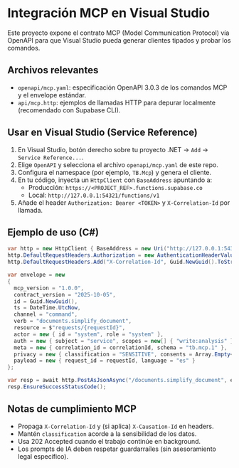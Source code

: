 ﻿---
version: 1.0
last_updated: 2025-10-31
status: Active
owners: ['Engineering Team']
---

# Integración MCP en Visual Studio

Este proyecto expone el contrato MCP (Model Communication Protocol) vía OpenAPI para que Visual Studio pueda generar clientes tipados y probar los comandos.

## Archivos relevantes

- `openapi/mcp.yaml`: especificación OpenAPI 3.0.3 de los comandos MCP y el envelope estándar.
- `api/mcp.http`: ejemplos de llamadas HTTP para depurar localmente (recomendado con Supabase CLI).

## Usar en Visual Studio (Service Reference)

1. En Visual Studio, botón derecho sobre tu proyecto .NET → `Add` → `Service Reference...`.
2. Elige `OpenAPI` y selecciona el archivo `openapi/mcp.yaml` de este repo.
3. Configura el namespace (por ejemplo, `TB.Mcp`) y genera el cliente.
4. En tu código, inyecta un `HttpClient` con `BaseAddress` apuntando a:
   - Producción: `https://<PROJECT_REF>.functions.supabase.co`
   - Local: `http://127.0.0.1:54321/functions/v1`
5. Añade el header `Authorization: Bearer <TOKEN>` y `X-Correlation-Id` por llamada.

## Ejemplo de uso (C#)

```csharp
var http = new HttpClient { BaseAddress = new Uri("http://127.0.0.1:54321/functions/v1") };
http.DefaultRequestHeaders.Authorization = new AuthenticationHeaderValue("Bearer", token);
http.DefaultRequestHeaders.Add("X-Correlation-Id", Guid.NewGuid().ToString());

var envelope = new
{
  mcp_version = "1.0.0",
  contract_version = "2025-10-05",
  id = Guid.NewGuid(),
  ts = DateTime.UtcNow,
  channel = "command",
  verb = "documents.simplify_document",
  resource = $"requests/{requestId}",
  actor = new { id = "system", role = "system" },
  auth = new { subject = "service", scopes = new[] { "write:analysis" } },
  meta = new { correlation_id = correlationId, schema = "tb.mcp.1" },
  privacy = new { classification = "SENSITIVE", consents = Array.Empty<string>() },
  payload = new { request_id = requestId, language = "es" }
};

var resp = await http.PostAsJsonAsync("/documents.simplify_document", envelope);
resp.EnsureSuccessStatusCode();
```

## Notas de cumplimiento MCP

- Propaga `X-Correlation-Id` y (si aplica) `X-Causation-Id` en headers.
- Mantén `classification` acorde a la sensibilidad de los datos.
- Usa 202 Accepted cuando el trabajo continúe en background.
- Los prompts de IA deben respetar guardarraíles (sin asesoramiento legal específico).
